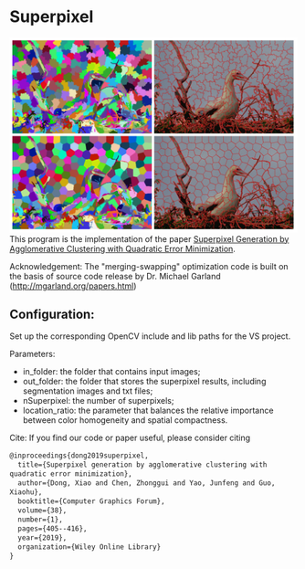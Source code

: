 # Superpixel
![Example 1](test_results/merge_swapping.png)
This program is the implementation of the paper [Superpixel Generation by Agglomerative Clustering with Quadratic Error Minimization](https://onlinelibrary.wiley.com/doi/epdf/10.1111/cgf.13538).

Acknowledgement:
The "merging-swapping" optimization code is built on the basis of source code release by Dr. Michael Garland (http://mgarland.org/papers.html)

## Configuration:
Set up the corresponding OpenCV include and lib paths for the VS project. 

Parameters:
* in_folder: the folder that contains input images;
* out_folder: the folder that stores the superpixel results, including segmentation images and txt files;
* nSuperpixel: the number of superpixels;
* location_ratio: the parameter that balances the relative importance between color homogeneity and spatial compactness.

Cite:
If you find our code or paper useful, please consider citing

	@inproceedings{dong2019superpixel,
	  title={Superpixel generation by agglomerative clustering with quadratic error minimization},
	  author={Dong, Xiao and Chen, Zhonggui and Yao, Junfeng and Guo, Xiaohu},
	  booktitle={Computer Graphics Forum},
	  volume={38},
	  number={1},
	  pages={405--416},
	  year={2019},
	  organization={Wiley Online Library}
	}
